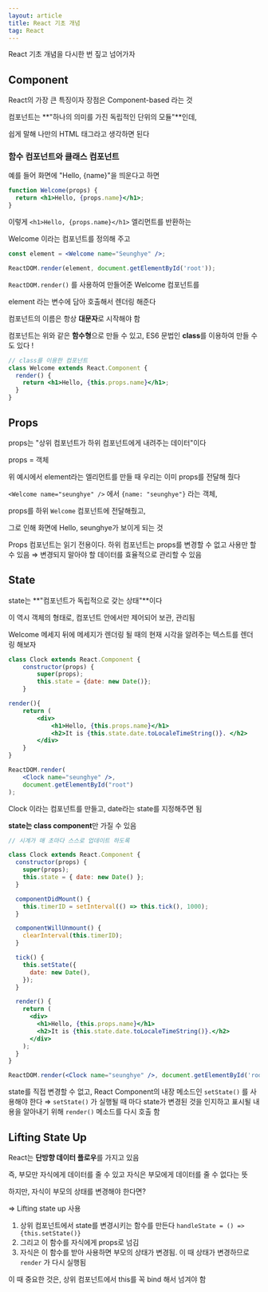```yaml
---
layout: article
title: React 기초 개념
tag: React
---
```


React 기초 개념을 다시한 번 짚고 넘어가자

## Component

React의 가장 큰 특징이자 장점은 Component-based 라는 것

컴포넌트는 **"하나의 의미를 가진 독립적인 단위의 모듈"**인데,

쉽게 말해 나만의 HTML 태그라고 생각하면 된다

### 함수 컴포넌트와 클래스 컴포넌트

예를 들어 화면에 "Hello, {name}"을 띄운다고 하면

```jsx
function Welcome(props) {
  return <h1>Hello, {props.name}</h1>;
}
```

이렇게 `<h1>Hello, {props.name}</h1>` 엘리먼트를 반환하는

Welcome 이라는 컴포넌트를 정의해 주고

```jsx
const element = <Welcome name="Seunghye" />;

ReactDOM.render(element, document.getElementById('root'));
```

`ReactDOM.render()` 를 사용하여 만들어준 Welcome 컴포넌트를

element 라는 변수에 담아 호출해서 렌더링 해준다

컴포넌트의 이름은 항상 **대문자**로 시작해야 함

컴포넌트는 위와 같은 **함수형**으로 만들 수 있고, ES6 문법인 **class**를 이용하여 만들 수도 있다 !

```jsx
// class를 이용한 컴포넌트
class Welcome extends React.Component {
  render() {
    return <h1>Hello, {this.props.name}</h1>;
  }
}
```

## Props

props는 "상위 컴포넌트가 하위 컴포넌트에게 내려주는 데이터"이다

props = 객체

위 예시에서 element라는 엘리먼트를 만들 때 우리는 이미 props를 전달해 줬다

`<Welcome name="seunghye" />` 에서 `{name: "seunghye"}` 라는 객체,

props를 하위 `Welcome` 컴포넌트에 전달해줬고,

그로 인해 화면에 Hello, seunghye가 보이게 되는 것

Props 컴포넌트는 읽기 전용이다. 하위 컴포넌트는 props를 변경할 수 없고 사용만 할 수 있음 ⇒ 변경되지 말아야 할 데이터를 효율적으로 관리할 수 있음

## State

state는 **"컴포넌트가 독립적으로 갖는 상태"**이다

이 역시 객체의 형태로, 컴포넌트 안에서만 제어되어 보관, 관리됨

Welcome 메세지 뒤에 메세지가 렌더링 될 때의 현재 시각을 알려주는 텍스트를 렌더링 해보자

```jsx
class Clock extends React.Component {
	constructor(props) {
		super(props);
		this.state = {date: new Date()};
	}

render(){
	return (
		<div>
			<h1>Hello, {this.props.name}</h1>
			<h2>It is {this.state.date.toLocaleTimeString()}. </h2>
		</div>
	}
}

ReactDOM.render(
	<Clock name="seunghye" />,
	document.getElementById("root")
);
```

Clock 이라는 컴포넌트를 만들고, date라는 state를 지정해주면 됨

**state는 class component**만 가질 수 있음

```jsx
// 시계가 매 초마다 스스로 업데이트 하도록

class Clock extends React.Component {
  constructor(props) {
    super(props);
    this.state = { date: new Date() };
  }

  componentDidMount() {
    this.timerID = setInterval(() => this.tick(), 1000);
  }

  componentWillUnmount() {
    clearInterval(this.timerID);
  }

  tick() {
    this.setState({
      date: new Date(),
    });
  }

  render() {
    return (
      <div>
        <h1>Hello, {this.props.name}</h1>
        <h2>It is {this.state.date.toLocaleTimeString()}.</h2>
      </div>
    );
  }
}

ReactDOM.render(<Clock name="seunghye" />, document.getElementById('root'));
```

state를 직접 변경할 수 없고, React Component의 내장 메소드인 `setState()` 를 사용해야 한다 ⇒ `setState()` 가 실행될 때 마다 state가 변경된 것을 인지하고 표시될 내용을 알아내기 위해 `render()` 메소드를 다시 호출 함

## Lifting State Up

React는 **단방향 데이터 플로우**를 가지고 있음

즉, 부모만 자식에게 데이터를 줄 수 있고 자식은 부모에게 데이터를 줄 수 없다는 뜻

하지만, 자식이 부모의 상태를 변경해야 한다면?

⇒ Lifting state up 사용

1. 상위 컴포넌트에서 state를 변경시키는 함수를 만든다 `handleState = () => {this.setState()}`
2. 그리고 이 함수를 자식에게 props로 넘김
3. 자식은 이 함수를 받아 사용하면 부모의 상태가 변경됨. 이 때 상태가 변경하므로 `render` 가 다시 실행됨

이 때 중요한 것은, 상위 컴포넌트에서 this를 꼭 bind 해서 넘겨야 함
